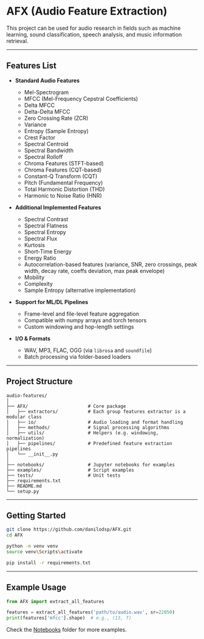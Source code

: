# AFX (Audio Feature Extraction)

This project can be used for audio research in fields such as machine learning, sound classification, speech analysis, and music information retrieval.

---

## Features List

- **Standard Audio Features**
  - Mel-Spectrogram
  - MFCC (Mel-Frequency Cepstral Coefficients)
  - Delta MFCC
  - Delta-Delta MFCC
  - Zero Crossing Rate (ZCR)
  - Variance
  - Entropy (Sample Entropy)
  - Crest Factor
  - Spectral Centroid
  - Spectral Bandwidth
  - Spectral Rolloff
  - Chroma Features (STFT-based)
  - Chroma Features (CQT-based)
  - Constant-Q Transform (CQT)
  - Pitch (Fundamental Frequency)
  - Total Harmonic Distortion (THD)
  - Harmonic to Noise Ratio (HNR)

- **Additional Implemented Features**
  - Spectral Contrast
  - Spectral Flatness
  - Spectral Entropy
  - Spectral Flux
  - Kurtosis
  - Short-Time Energy
  - Energy Ratio
  - Autocorrelation-based features (variance, SNR, zero crossings, peak width, decay rate, coeffs deviation, max peak envelope)
  - Mobility
  - Complexity
  - Sample Entropy (alternative implementation)

- **Support for ML/DL Pipelines**
  - Frame-level and file-level feature aggregation
  - Compatible with numpy arrays and torch tensors
  - Custom windowing and hop-length settings

- **I/O & Formats**
  - WAV, MP3, FLAC, OGG (via `librosa` and `soundfile`)
  - Batch processing via folder-based loaders

---

## Project Structure

```
audio-features/
│
├── AFX/                      # Core package
│   ├── extractors/           # Each group features extractor is a modular class
│   ├── io/                   # Audio loading and format handling
│   ├── methods/              # Signal processing algorithms
│   ├── utils/                # Helpers (e.g. windowing, normalization)
│   ├── pipelines/            # Predefined feature extraction pipelines
│   └── __init__.py
│
├── notebooks/                # Jupyter notebooks for examples
├── examples/                 # Script examples
├── tests/                    # Unit tests
├── requirements.txt
├── README.md
└── setup.py
```

---

## Getting Started

```bash
git clone https://github.com/danilodsp/AFX.git
cd AFX

python -m venv venv
source venv\Scripts\activate

pip install -r requirements.txt
```

---

## Example Usage

```python
from AFX import extract_all_features

features = extract_all_features('path/to/audio.wav', sr=22050)
print(features['mfcc'].shape)  # e.g., (13, T)
```

Check the [Notebooks](notebooks/) folder for more examples.
